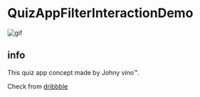 # QuizAppFilterInteractionDemo

![gif](https://raw.githubusercontent.com/EvoIos/QuizAppFilterInteractionDemo/master/quizappdemo.gif)

## info

This quiz app concept made by Johny vino™.

Check from [dribbble](https://dribbble.com/shots/4510866-Quizz-App-filter-interaction)
